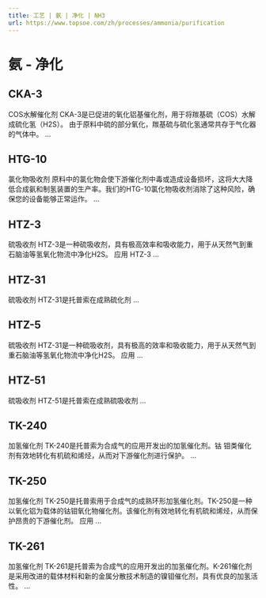 ```yaml
---
title: 工艺 | 氨 | 净化 | NH3
url: https://www.topsoe.com/zh/processes/ammonia/purification
---
```


# 氨 - 净化

## CKA-3

COS水解催化剂 CKA-3是已促进的氧化铝基催化剂，用于将羰基硫（COS）水解成硫化氢（H2S）。 由于原料中硫的部分氧化，羰基硫与硫化氢通常共存于气化器的气体中。 ...

## HTG-10

氯化物吸收剂 原料中的氯化物会使下游催化剂中毒或造成设备损坏，这将大大降低合成氨和制氢装置的生产率。我们的HTG-10氯化物吸收剂消除了这种风险，确保您的设备能够正常运作。 ...

## HTZ-3

硫吸收剂 HTZ-3是一种硫吸收剂，具有极高效率和吸收能力，用于从天然气到重石脑油等氢氧化物流中净化H2S。 应用 HTZ-3 ...

## HTZ-31

硫吸收剂 HTZ-31是托普索在成熟硫化剂 ...

## HTZ-5

硫吸收剂 HTZ-31是一种硫吸收剂，具有极高的效率和吸收能力，用于从天然气到重石脑油等氢氧化物流中净化H2S。 应用 ...

## HTZ-51

硫吸收剂 HTZ-51是托普索在成熟硫吸收剂 ...

## TK-240

加氢催化剂 TK-240是托普索为合成气的应用开发出的加氢催化剂。钴 钼类催化剂有效地转化有机硫和烯烃，从而对下游催化剂进行保护。 ...

## TK-250

加氢催化剂 TK-250是托普索用于合成气的成熟环形加氢催化剂。TK-250是一种以氧化铝为载体的钴钼氧化物催化剂。该催化剂有效地转化有机硫和烯烃，从而保护昂贵的下游催化剂。 应用 ...

## TK-261

加氢催化剂 TK-261是托普索为合成气的应用开发出的加氢催化剂。K-261催化剂是采用改进的载体材料和新的金属分散技术制造的镍钼催化剂，具有优良的加氢活性。 ...